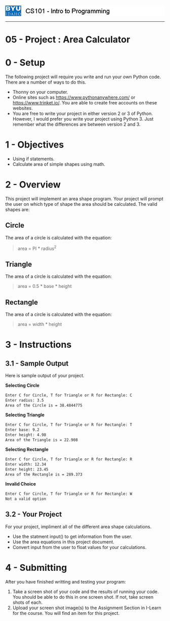 ![](../images/cs101.png)
***

# 05 - Project : Area Calculator

# 0 - Setup

The following project will require you write and run your own Python code.  There are a number of ways to do this.

- Thonny on your computer.
- Online sites such as https://www.pythonanywhere.com/ or https://www.trinket.io/.  You are able to create free accounts on these websites.
- You are free to write your project in either version 2 or 3 of Python. However, I would prefer you write your project using Python 3.  Just remember what the differences are between version 2 and 3.


# 1 - Objectives

- Using if statements.
- Calculate area of simple shapes using math.

# 2 - Overview

This project will implement an area shape program.  Your project will prompt the user on which type of shape the area should be calculated.  The valid shapes are:

## Circle

The area of a circle is calculated with the equation:

> area = PI * radius<sup>2</sup>

## Triangle

The area of a circle is calculated with the equation:

> area = 0.5 * base * height

## Rectangle

The area of a circle is calculated with the equation:

> area = width * height


# 3 - Instructions

## 3.1 - Sample Output

Here is sample output of your project.

**Selecting Circle**

```
Enter C for Circle, T for Triangle or R for Rectangle: C
Enter radius: 3.5
Area of the Circle is = 38.4844775
```

**Selecting Triangle**

```
Enter C for Circle, T for Triangle or R for Rectangle: T
Enter base: 9.2
Enter height: 4.98
Area of the Triangle is = 22.908
```

**Selecting Rectangle**

```
Enter C for Circle, T for Triangle or R for Rectangle: R
Enter width: 12.34
Enter height: 23.45
Area of the Rectangle is = 289.373
```

**Invalid Choice**

```
Enter C for Circle, T for Triangle or R for Rectangle: W
Not a valid option
```

## 3.2 - Your Project

For your project, impliment all of the different area shape calculations.  
- Use the statment input() to get information from the user.
- Use the area equations in this project document.
- Convert input from the user to float values for your calculations.


# 4 - Submitting

After you have finished writting and testing your program:

1. Take a screen shot of your code and the results of running your code.  You should be able to do this in one screen shot.  If not, take screen shots of each.
2. Upload your screen shot image(s) to the Assignment Section in I-Learn for the course.  You will find an item for this project.
